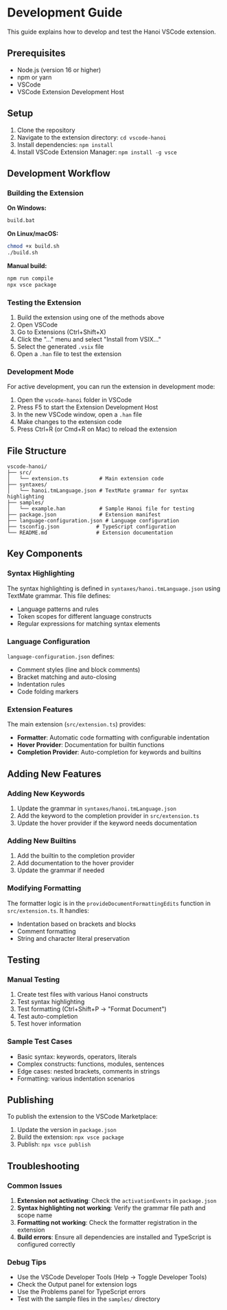 # Development Guide

This guide explains how to develop and test the Hanoi VSCode extension.

## Prerequisites

- Node.js (version 16 or higher)
- npm or yarn
- VSCode
- VSCode Extension Development Host

## Setup

1. Clone the repository
2. Navigate to the extension directory: `cd vscode-hanoi`
3. Install dependencies: `npm install`
4. Install VSCode Extension Manager: `npm install -g vsce`

## Development Workflow

### Building the Extension

**On Windows:**
```cmd
build.bat
```

**On Linux/macOS:**
```bash
chmod +x build.sh
./build.sh
```

**Manual build:**
```bash
npm run compile
npx vsce package
```

### Testing the Extension

1. Build the extension using one of the methods above
2. Open VSCode
3. Go to Extensions (Ctrl+Shift+X)
4. Click the "..." menu and select "Install from VSIX..."
5. Select the generated `.vsix` file
6. Open a `.han` file to test the extension

### Development Mode

For active development, you can run the extension in development mode:

1. Open the `vscode-hanoi` folder in VSCode
2. Press F5 to start the Extension Development Host
3. In the new VSCode window, open a `.han` file
4. Make changes to the extension code
5. Press Ctrl+R (or Cmd+R on Mac) to reload the extension

## File Structure

```
vscode-hanoi/
├── src/
│   └── extension.ts          # Main extension code
├── syntaxes/
│   └── hanoi.tmLanguage.json # TextMate grammar for syntax highlighting
├── samples/
│   └── example.han           # Sample Hanoi file for testing
├── package.json              # Extension manifest
├── language-configuration.json # Language configuration
├── tsconfig.json            # TypeScript configuration
└── README.md                # Extension documentation
```

## Key Components

### Syntax Highlighting

The syntax highlighting is defined in `syntaxes/hanoi.tmLanguage.json` using TextMate grammar. This file defines:

- Language patterns and rules
- Token scopes for different language constructs
- Regular expressions for matching syntax elements

### Language Configuration

`language-configuration.json` defines:

- Comment styles (line and block comments)
- Bracket matching and auto-closing
- Indentation rules
- Code folding markers

### Extension Features

The main extension (`src/extension.ts`) provides:

- **Formatter**: Automatic code formatting with configurable indentation
- **Hover Provider**: Documentation for builtin functions
- **Completion Provider**: Auto-completion for keywords and builtins

## Adding New Features

### Adding New Keywords

1. Update the grammar in `syntaxes/hanoi.tmLanguage.json`
2. Add the keyword to the completion provider in `src/extension.ts`
3. Update the hover provider if the keyword needs documentation

### Adding New Builtins

1. Add the builtin to the completion provider
2. Add documentation to the hover provider
3. Update the grammar if needed

### Modifying Formatting

The formatter logic is in the `provideDocumentFormattingEdits` function in `src/extension.ts`. It handles:

- Indentation based on brackets and blocks
- Comment formatting
- String and character literal preservation

## Testing

### Manual Testing

1. Create test files with various Hanoi constructs
2. Test syntax highlighting
3. Test formatting (Ctrl+Shift+P → "Format Document")
4. Test auto-completion
5. Test hover information

### Sample Test Cases

- Basic syntax: keywords, operators, literals
- Complex constructs: functions, modules, sentences
- Edge cases: nested brackets, comments in strings
- Formatting: various indentation scenarios

## Publishing

To publish the extension to the VSCode Marketplace:

1. Update the version in `package.json`
2. Build the extension: `npx vsce package`
3. Publish: `npx vsce publish`

## Troubleshooting

### Common Issues

1. **Extension not activating**: Check the `activationEvents` in `package.json`
2. **Syntax highlighting not working**: Verify the grammar file path and scope name
3. **Formatting not working**: Check the formatter registration in the extension
4. **Build errors**: Ensure all dependencies are installed and TypeScript is configured correctly

### Debug Tips

- Use the VSCode Developer Tools (Help → Toggle Developer Tools)
- Check the Output panel for extension logs
- Use the Problems panel for TypeScript errors
- Test with the sample files in the `samples/` directory 